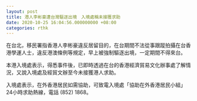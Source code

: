 ```yaml
---
layout: post
title: 港人李彬豪遭台灣驅逐出境　入境處稱未接獲求助
date: 2020-10-25 16:04:56.000000000 +08:00
categories: rthk
---
```


在台北，移民署指香港人李彬豪違反居留目的，在台期間不法從事跟蹤拍攝在台香港學運人士，違反港澳條例等規定，早上被強制驅逐出境，一定期間不得來台。

本港入境處表示，得悉事件後，已即時透過在台的香港經濟貿易文化辦事處了解情況，又說入境處及經貿文辦至今未接獲港人求助。

入境處表示，在外香港居民如需協助，可致電入境處「協助在外香港居民小組」 24小時求助熱線，電話 (852) 1868。
